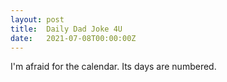 ```yaml
---
layout: post
title:  Daily Dad Joke 4U
date:   2021-07-08T00:00:00Z
---
```

I'm afraid for the calendar. Its days are numbered.
